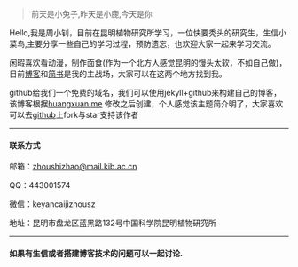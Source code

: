 > 前天是小兔子,昨天是小鹿,今天是你

Hello,我是周小钊，目前在昆明植物研究所学习，一位快要秃头的研究生，生信小菜鸟,主要分享一些自己的学习过程，预防遗忘，也欢迎大家一起来学习交流。

闲暇喜欢看动漫，制作面食(作为一个北方人感觉昆明的馒头太软，不如自己做)，目前[博客](www.zhouxiaozhao.cn)和[简书](https://www.jianshu.com/u/e774b57cc676)是我的主战场，大家可以在这两个地方找到我。

github给我们一个免费的域名，我们可以使用jekyll+github来构建自己的博客，该博客根据[huangxuan.me]( huangxuan.me ) 修改之后创建，个人感觉该主题简介明了，大家喜欢可以去[github](https://github.com/Huxpro/huxpro.github.io)上fork与star支持该作者

---

#### 联系方式

邮箱：zhoushizhao@mail.kib.ac.cn  

QQ：443001574

微信：keyancaijizhousz

地址：昆明市盘龙区蓝黑路132号中国科学院昆明植物研究所

---

#### 如果有生信或者搭建博客技术的问题可以一起讨论.
